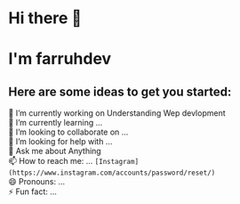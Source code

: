 # Hi there 👋

# I'm farruhdev 

## Here are some ideas to get you started:

  🔭 I’m currently working on Understanding Wep devlopment  
  🌱 I’m currently learning ...        
  👯 I’m looking to collaborate on ...  
  🤔 I’m looking for help with ...  
  💬 Ask me about Anything  
  📫 How to reach me: ... `[Instagram] (https://www.instagram.com/accounts/password/reset/)`  
  😄 Pronouns: ...  
  ⚡ Fun fact: ...  

